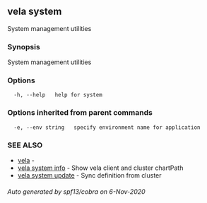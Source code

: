 ## vela system

System management utilities

### Synopsis

System management utilities

### Options

```
  -h, --help   help for system
```

### Options inherited from parent commands

```
  -e, --env string   specify environment name for application
```

### SEE ALSO

* [vela](vela.md)	 - 
* [vela system info](vela_system_info.md)	 - Show vela client and cluster chartPath
* [vela system update](vela_system_update.md)	 - Sync definition from cluster

###### Auto generated by spf13/cobra on 6-Nov-2020
